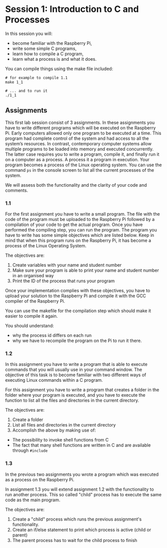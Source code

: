 # Session 1: Introduction to C and Processes

In this session you will:

- become familiar with the Raspberry Pi,
- write some simple C programs,
- learn how to compile a C program,
- learn what a process is and what it does.

You can compile things using the make file included:

    # for example to compile 1.1
    make 1_1

    # ... and to run it
    ./1_1

## Assignments

This first lab session consist of 3 assignments. In these assignments you have to
write different programs which will be executed on the Raspberry Pi.
Early computers allowed only one program to be executed at a time. This
program had complete control of the system and had access to all the system’s
resources. In contrast, contemporary computer systems allow multiple programs
to be loaded into memory and executed concurrently. The latter case requires you
to write a program, compile it, and finally run it on a computer as a process. A
process it a program in execution. Your program becomes a process of the
Linux operating system. You can use the command `ps` in the console screen to
list all the current processes of the system.

We will assess both the functionality and the clarity of your code and comments.

### 1.1

For the first assignment you have to write a small program.
The file with the code of the program must be uploaded to the Raspberry Pi followed by a compilation of
your code to get the actual program. Once you have performed the compiling step, you can run the
program. The program you have to write has some simple objectives which are listed below. Keep in
mind that when this program runs on the Raspberry Pi, it has become a process of the Linux Operating
System.

The objectives are:

1. Create variables with your name and student number
2. Make sure your program is able to print your name and student number in an organised way
3. Print the ID of the process that runs your program

Once your implementation complies with these objectives, you have to upload your
solution to the Raspberry Pi and compile it with the GCC compiler of the Raspberry
Pi.

You can use the makefile for the compilation step which should make it easier to compile it again.

You should understand:

- why the process id differs on each run
- why we have to recompile the program on the Pi to run it there.

### 1.2

In this assignment you have to write a program that is able to execute commands
that you will usually use in your command window.
The objective of this task is to become familiar with two different ways of executing Linux commands
within a C program.

For this assignment you have to write a program that creates a folder in
the folder where your program is executed, and you have to execute the function to
list all the files and directories in the current directory.

The objectives are:

1. Create a folder
2. List all files and directories in the current directory
3. Accomplish the above by making use of:

  - The possibility to invoke shell functions from C
  - The fact that many shell functions are written in C and are available through `#include`

### 1.3

In the previous two assignments you wrote a program which was executed as a
process on the Raspberry Pi.

In assignment 1.3 you will extend assignment 1.2 with the functionality to run another process.
This so called "child" process has to execute the same code as the main program.

The objectives are:

1. Create a "child" process which runs the previous assignment's functionality.
2. Create an if/else statement to print which process is active (child or parent)
3. The parent process has to wait for the child process to finish
